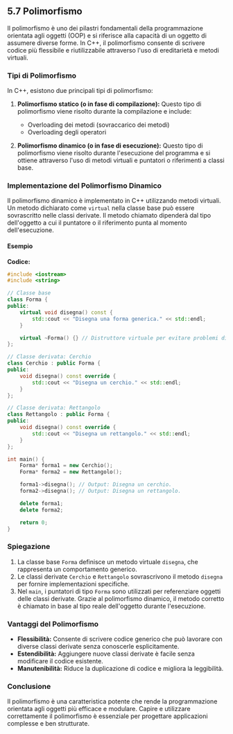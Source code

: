 ## 5.7 Polimorfismo

Il polimorfismo è uno dei pilastri fondamentali della programmazione orientata agli oggetti (OOP) e si riferisce alla capacità di un oggetto di assumere diverse forme. In C++, il polimorfismo consente di scrivere codice più flessibile e riutilizzabile attraverso l'uso di ereditarietà e metodi virtuali.

### Tipi di Polimorfismo

In C++, esistono due principali tipi di polimorfismo:

1. **Polimorfismo statico (o in fase di compilazione):**
   Questo tipo di polimorfismo viene risolto durante la compilazione e include:
   - Overloading dei metodi (sovraccarico dei metodi)
   - Overloading degli operatori

2. **Polimorfismo dinamico (o in fase di esecuzione):**
   Questo tipo di polimorfismo viene risolto durante l'esecuzione del programma e si ottiene attraverso l'uso di metodi virtuali e puntatori o riferimenti a classi base.

### Implementazione del Polimorfismo Dinamico

Il polimorfismo dinamico è implementato in C++ utilizzando metodi virtuali. Un metodo dichiarato come `virtual` nella classe base può essere sovrascritto nelle classi derivate. Il metodo chiamato dipenderà dal tipo dell'oggetto a cui il puntatore o il riferimento punta al momento dell'esecuzione.

#### Esempio

**Codice:**

```cpp
#include <iostream>
#include <string>

// Classe base
class Forma {
public:
    virtual void disegna() const {
        std::cout << "Disegna una forma generica." << std::endl;
    }

    virtual ~Forma() {} // Distruttore virtuale per evitare problemi di memoria
};

// Classe derivata: Cerchio
class Cerchio : public Forma {
public:
    void disegna() const override {
        std::cout << "Disegna un cerchio." << std::endl;
    }
};

// Classe derivata: Rettangolo
class Rettangolo : public Forma {
public:
    void disegna() const override {
        std::cout << "Disegna un rettangolo." << std::endl;
    }
};

int main() {
    Forma* forma1 = new Cerchio();
    Forma* forma2 = new Rettangolo();

    forma1->disegna(); // Output: Disegna un cerchio.
    forma2->disegna(); // Output: Disegna un rettangolo.

    delete forma1;
    delete forma2;

    return 0;
}
```

### Spiegazione

1. La classe base `Forma` definisce un metodo virtuale `disegna`, che rappresenta un comportamento generico.
2. Le classi derivate `Cerchio` e `Rettangolo` sovrascrivono il metodo `disegna` per fornire implementazioni specifiche.
3. Nel `main`, i puntatori di tipo `Forma` sono utilizzati per referenziare oggetti delle classi derivate. Grazie al polimorfismo dinamico, il metodo corretto è chiamato in base al tipo reale dell'oggetto durante l'esecuzione.

### Vantaggi del Polimorfismo

- **Flessibilità:** Consente di scrivere codice generico che può lavorare con diverse classi derivate senza conoscerle esplicitamente.
- **Estendibilità:** Aggiungere nuove classi derivate è facile senza modificare il codice esistente.
- **Manutenibilità:** Riduce la duplicazione di codice e migliora la leggibilità.

### Conclusione

Il polimorfismo è una caratteristica potente che rende la programmazione orientata agli oggetti più efficace e modulare. Capire e utilizzare correttamente il polimorfismo è essenziale per progettare applicazioni complesse e ben strutturate.

